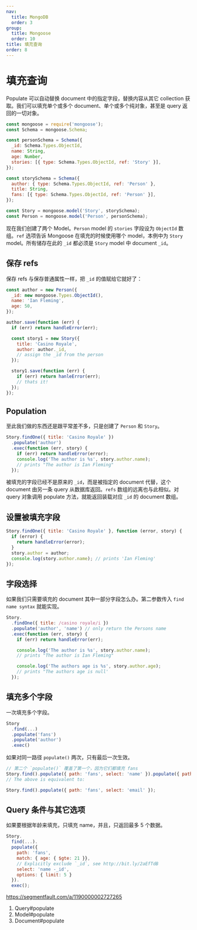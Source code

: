 ```yaml
---
nav:
  title: MongoDB
  order: 3
group:
  title: Mongoose
  order: 10
title: 填充查询
order: 8
---
```


# 填充查询

Populate 可以自动替换 document 中的指定字段，替换内容从其它 collection 获取。我们可以填充单个或多个 document、单个或多个纯对象，甚至是 query 返回的一切对象。

```js
const mongoose = require('mongoose');
const Schema = mongoose.Schema;

const personSchema = Schema({
  _id: Schema.Types.ObjectId,
  name: String,
  age: Number,
  stories: [{ type: Schema.Types.ObjectId, ref: 'Story' }],
});

const storySchema = Schema({
  author: { type: Schema.Types.ObjectId, ref: 'Person' },
  title: String,
  fans: [{ type: Schema.Types.ObjectId, ref: 'Person' }],
});

const Story = mongoose.model('Story', storySchema);
const Person = mongoose.model('Person', personSchema);
```

现在我们创建了两个 Model。`Person` model 的 `stories` 字段设为 `ObjectId` 数组。`ref` 选项告诉 Mongoose 在填充的时候使用哪个 model，本例中为 `Story` model。所有储存在此的 `_id` 都必须是 `Story` model 中 document `_id`。

## 保存 refs

保存 refs 与保存普通属性一样，把 `_id` 的值赋给它就好了：

```js
const author = new Person({
  _id: new mongoose.Types.ObjectId(),
  name: 'Ian Fleming',
  age: 50,
});

author.save(function (err) {
  if (err) return handleError(err);

  const story1 = new Story({
    title: 'Casino Royale',
    author: author._id,
    // assign the _id from the person
  });

  story1.save(function (err) {
    if (err) return hanleError(err);
    // thats it!
  });
});
```

## Population

至此我们做的东西还是跟平常差不多，只是创建了 `Person` 和 `Story`。

```js
Story.findOne({ title: 'Casino Royale' })
  .populate('author')
  .exec(function (err, story) {
    if (err) return handleError(error);
    console.log('The author is %s', story.author.name);
    // prints "The author is Ian Fleming"
  });
```

被填充的字段已经不是原来的 `_id`，而是被指定的 document 代替，这个 document 由另一条 query 从数据库返回。`refs` 数组的远离也与此相似。对 query 对象调用 populate 方法，就能返回装载对应 `_id` 的 document 数组。

## 设置被填充字段

```js
Story.findOne({ title: 'Casino Royale' }, function (error, story) {
  if (error) {
    return handleError(error);
  }
  story.author = author;
  console.log(story.author.name); // prints 'Ian Fleming'
});
```

## 字段选择

如果我们只需要填充的 document 其中一部分字段怎么办。第二参数传入 `find name syntax` 就能实现。

```js
Story.
  .findOne({ title: /casino royale/i })
  .populate('author', 'name') // only return the Persons name
  .exec(function (err, story) {
    if (err) return handleError(err);

    console.log('The author is %s', story.author.name);
    // prints "The author is Ian Fleming"

    console.log('The authors age is %s', story.author.age);
    // prints "The authors age is null'
  });
```

## 填充多个字段

一次填充多个字段。

```js
Story
  .find(...)
  .populate('fans')
  .populate('author')
  .exec()
```

如果对同一路径 `populate()` 两次，只有最后一次生效。

```js
// 第二个 `populate()` 覆盖了第一个，因为它们都填充 fans
Story.find().populate({ path: 'fans', select: 'name' }).populate({ path: 'fans', select: 'email' });
// The above is equivalent to:

Story.find().populate({ path: 'fans', select: 'email' });
```

## Query 条件与其它选项

如果要根据年龄来填充，只填充 name，并且，只返回最多 5 个数据。

```js
Story.
  find(...).
  populate({
    path: 'fans',
    match: { age: { $gte: 21 }},
    // Explicitly exclude `_id`, see http://bit.ly/2aEfTdB
    select: 'name -_id',
    options: { limit: 5 }
  }).
  exec();
```

https://segmentfault.com/a/1190000002727265

1. Query#populate
2. Model#populate
3. Document#populate
